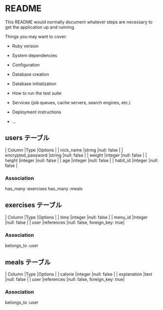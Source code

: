 # README

This README would normally document whatever steps are necessary to get the
application up and running.

Things you may want to cover:

* Ruby version

* System dependencies

* Configuration

* Database creation

* Database initialization

* How to run the test suite

* Services (job queues, cache servers, search engines, etc.)

* Deployment instructions

* ...

## users テーブル
| Column               |Type     |Options                       |
| nick_name            |string   |null: false                   |
| encrypted_password   |string   |null: false                   |
| weight               |integer  |null: false                   |
| height               |integer  |null: false                   |
| age                  |integer  |null: false                   |
| habit_id             |integer  |null: false                   |

### Association
has_many :exercises
has_many :meals

## exercises テーブル
| Column               |Type         |Options                       |
| time                 |integer      |null: false                   |
| menu_id              |Integer      |null: false                   |
| user                 |references   |null: false, foreign_key: true|

### Association
belongs_to :user

## meals テーブル
| Column               |Type         |Options                       |
| calorie              |integer      |null: false                   |
| explanation          |text         |null: false                   |
| user                 |references   |null: false, foreign_key: true|

### Association
belongs_to :user